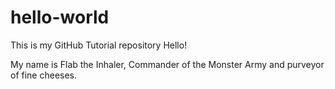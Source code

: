 # hello-world
This is my GitHub Tutorial repository
Hello!

My name is Flab the Inhaler, Commander of the Monster Army and purveyor of fine cheeses.
